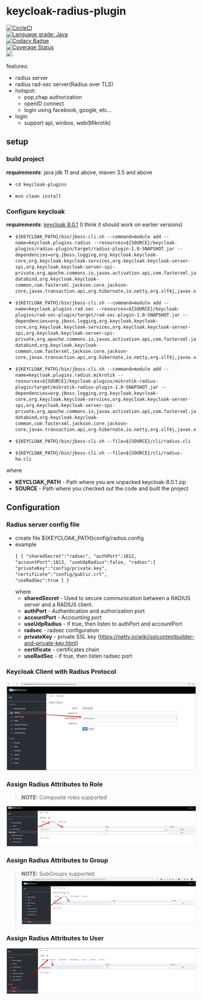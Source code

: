# keycloak-radius-plugin

[![CircleCI](https://circleci.com/gh/vzakharchenko/keycloak-radius-plugin/tree/master.svg?style=svg)](https://circleci.com/gh/vzakharchenko/keycloak-radius-plugin/tree/master)  
[![Language grade: Java](https://img.shields.io/lgtm/grade/java/g/vzakharchenko/keycloak-radius-plugin.svg?logo=lgtm&logoWidth=18)](https://lgtm.com/projects/g/vzakharchenko/keycloak-radius-plugin/context:java)  
[![Codacy Badge](https://api.codacy.com/project/badge/Grade/bfe4a9d54c5048d5b4c05ba6a4cb9b96)](https://www.codacy.com/manual/vzaharchenko/keycloak-radius-plugin?utm_source=github.com&amp;utm_medium=referral&amp;utm_content=vzakharchenko/keycloak-radius-plugin&amp;utm_campaign=Badge_Grade)  
[![Coverage Status](https://coveralls.io/repos/github/vzakharchenko/keycloak-radius-plugin/badge.svg?branch=master)](https://coveralls.io/github/vzakharchenko/keycloak-radius-plugin?branch=master)  
<a href="https://codeclimate.com/github/vzakharchenko/keycloak-radius-plugin/maintainability"><img src="https://api.codeclimate.com/v1/badges/499d56ae9242cfaf2cbb/maintainability" /></a>

features:
- radius server
- radius rad-sec server(Radius over TLS)
- hotspot:
  - pop,chap authorization
  - openID connect
  - login using facebook, google, etc...
- login
  - support api, winbox, web(Mikrotik)
## setup
### build project
***requirements***: java jdk 11 and above, maven 3.5 and above
 - <pre><code>cd keycloak-plugins</pre></code>
 - <pre><code>mvn clean install</pre></code>
### Configure keycloak
***requirements***: [keycloak 8.0.1](https://downloads.jboss.org/keycloak/8.0.1/keycloak-8.0.1.zip) (I think it should work on earlier versions)
- <pre><code>${KEYCLOAK_PATH}/bin/jboss-cli.sh --command=module add --name=keycloak.plugins.radius --resources=${SOURCE}/keycloak-plugins/radius-plugin/target/radius-plugin-1.0-SNAPSHOT.jar --dependencies=org.jboss.logging,org.keycloak.keycloak-core,org.keycloak.keycloak-services,org.keycloak.keycloak-server-spi,org.keycloak.keycloak-server-spi-private,org.apache.commons.io,javax.activation.api,com.fasterxml.jackson.core.jackson-databind,org.keycloak.keycloak-common,com.fasterxml.jackson.core.jackson-core,javax.transaction.api,org.hibernate,io.netty,org.slf4j,javax.xml.bind.api,org.apache.commons.codec</pre></code>
- <pre><code>${KEYCLOAK_PATH}/bin/jboss-cli.sh --command=module add --name=keycloak.plugins.rad.sec --resources=${SOURCE}/keycloak-plugins/rad-sec-plugin/target/rad-sec-plugin-1.0-SNAPSHOT.jar --dependencies=org.jboss.logging,org.keycloak.keycloak-core,org.keycloak.keycloak-services,org.keycloak.keycloak-server-spi,org.keycloak.keycloak-server-spi-private,org.apache.commons.io,javax.activation.api,com.fasterxml.jackson.core.jackson-databind,org.keycloak.keycloak-common,com.fasterxml.jackson.core.jackson-core,javax.transaction.api,org.hibernate,io.netty,org.slf4j,javax.xml.bind.api,org.apache.commons.codec,keycloak.plugins.radius</pre></code>
- <pre><code>${KEYCLOAK_PATH}/bin/jboss-cli.sh --command=module add --name=keycloak.plugins.radius.mikrotik --resources=${SOURCE}/keycloak-plugins/mikrotik-radius-plugin/target/mikrotik-radius-plugin-1.0-SNAPSHOT.jar --dependencies=org.jboss.logging,org.keycloak.keycloak-core,org.keycloak.keycloak-services,org.keycloak.keycloak-server-spi,org.keycloak.keycloak-server-spi-private,org.apache.commons.io,javax.activation.api,com.fasterxml.jackson.core.jackson-databind,org.keycloak.keycloak-common,com.fasterxml.jackson.core.jackson-core,javax.transaction.api,org.hibernate,io.netty,org.slf4j,javax.xml.bind.api,org.apache.commons.codec,keycloak.plugins.radius</pre></code>
- <pre><code>${KEYCLOAK_PATH}/bin/jboss-cli.sh --file=${SOURCE}/cli/radius.cli</pre></code>
- <pre><code>${KEYCLOAK_PATH}/bin/jboss-cli.sh --file=${SOURCE}/cli/radius-ha.cli</pre></code>
where
- **KEYCLOAK_PATH** - Path where you are unpacked keycloak-8.0.1.zip
- **SOURCE** - Path where you checked out the code and built the project
## Configuration
### Radius server config file
-  create file ${KEYCLOAK_PATH}config/radius.config
-  example <pre><code>{
  {
   "sharedSecret":"radsec",
   "authPort":1812,
   "accountPort":1813,
   "useUdpRadius":false,
   "radsec":{
      "privateKey":"config/private.key",
      "certificate":"config/public.crt",
      "useRadSec":true
   }
}</code></pre>
where
   -  **sharedSecret** - Used to secure communication between a RADIUS server and a RADIUS client.
   -  **authPort** - Authentication and authorization port
   -  **accountPort** - Accounting port
   -  **useUdpRadius** - if true, then listen to authPort and accountPort
   -  **radsec** - radsec configuration
   -  **privateKey** - private SSL key (https://netty.io/wiki/sslcontextbuilder-and-private-key.html)
   -  **certificate** - certificates chain
   -  **useRadSec** - if true, then listen  radsec port

### Keycloak Client with Radius Protocol
![radiusProtocol](docs/radiusProtocol.png)

### Assign Radius Attributes to Role
> **_NOTE:_**  Composite roles supported

![RoleAttributes](docs/RoleAttributes.png)
### Assign Radius Attributes to Group
> **_NOTE:_**  SubGroups supported
![groupAttributes](docs/groupAttributes.png)
### Assign Radius Attributes to User
![userAttributes](docs/userAttributes.png)
